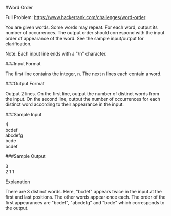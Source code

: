 #Word Order

Full Problem: https://www.hackerrank.com/challenges/word-order

You are given words. Some words may repeat. For each word, output its number of occurrences. The output order should correspond with the input order of appearance of the word. See the sample input/output for clarification.

Note: Each input line ends with a "\n" character.

###Input Format

The first line contains the integer, n.
The next n lines each contain a word.

###Output Format

Output 2 lines.
On the first line, output the number of distinct words from the input.
On the second line, output the number of occurrences for each distinct word according to their appearance in the input.

###Sample Input

4  
bcdef  
abcdefg  
bcde  
bcdef

###Sample Output

3  
2 1 1

Explanation

There are 3 distinct words. Here, "bcdef" appears twice in the input at the first and last positions. The other words appear once each. The order of the first appearances are "bcdef", "abcdefg" and "bcde" which corresponds to the output.